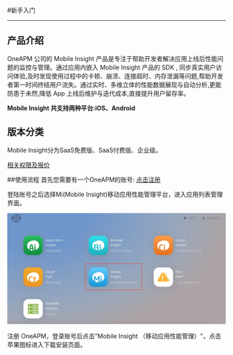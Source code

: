 #新手入门


---
## 产品介绍


OneAPM 公司的 Mobile Insight 产品是专注于帮助开发者解决应用上线后性能问题的监控与管理。通过应用内嵌入 Mobile Insight 产品的 SDK , 同步真实用户访问体验,及时发现使用过程中的卡顿、崩溃、连接超时、内存泄漏等问题,帮助开发者第一时间终结用户流失。通过实时、多维立体的性能数据展现与自动分析,更能防患于未然,降低 App 上线后维护与迭代成本,直接提升用户留存率。

**Mobile Insight 共支持两种平台:iOS、Android**


## 版本分类


Mobile Insight分为SaaS免费版、SaaS付费版、企业级。

[相关权限及报价](http://www.oneapm.com/mi/price.html)

##使用流程
首先您需要有一个OneAPM的账号:
[点击注册](http://user.oneapm.com/pages/v2/signup)

登陆账号之后选择Mi(Mobile Insight)移动应用性能管理平台，进入应用列表管理界面。

![](A107.jpg)

注册 OneAPM，登录账号后点击"Mobile Insight （移动应用性能管理）"，点击苹果图标进入下载安装页面。